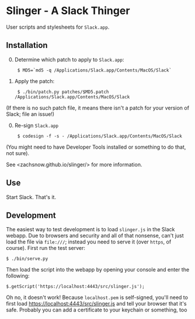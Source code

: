 Slinger - A Slack Thinger
=========================

User scripts and stylesheets for `Slack.app`.

## Installation

0. Determine which patch to apply to `Slack.app`:

        $ MD5=`md5 -q /Applications/Slack.app/Contents/MacOS/Slack`

0. Apply the patch:

        $ ./bin/patch.py patches/$MD5.patch /Applications/Slack.app/Contents/MacOS/Slack

  (If there is no such patch file, it means there isn't a patch for your
  version of Slack; file an issue!)

0. Re-sign `Slack.app`

        $ codesign -f -s - /Applications/Slack.app/Contents/MacOS/Slack

  (You might need to have Developer Tools installed or something to
  do that, not sure).

See <zachsnow.github.io/slinger/> for more information.

## Use

Start Slack. That's it.

## Development

The easiest way to test development is to load `slinger.js` in the Slack
webapp. Due to browsers and security and all of that nonsense, can't just
load the file via `file:///`; instead you need to serve it (over `https`, of
course).  First run the test server:

    $ ./bin/serve.py
    
Then load the script into the webapp by opening your console and enter the following:

    $.getScript('https://localhost:4443/src/slinger.js');

Oh no, it doesn't work! Because `localhost.pem` is self-signed, you'll need
to first load <https://localhost:4443/src/slinger.js> and tell your browser that it's safe.
Probably you can add a certificate to your keychain or something, too
